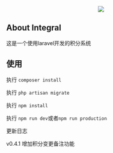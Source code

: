 <p align="center"><img src="https://laravel.com/assets/img/components/logo-laravel.svg"></p>

## About Integral
这是一个使用laravel开发的积分系统
## 使用
执行 `composer install`

执行 `php artisan migrate`

执行 `npm install`

执行 `npm run dev`或者`npm run production`

更新日志

v0.4.1
增加积分变更备注功能